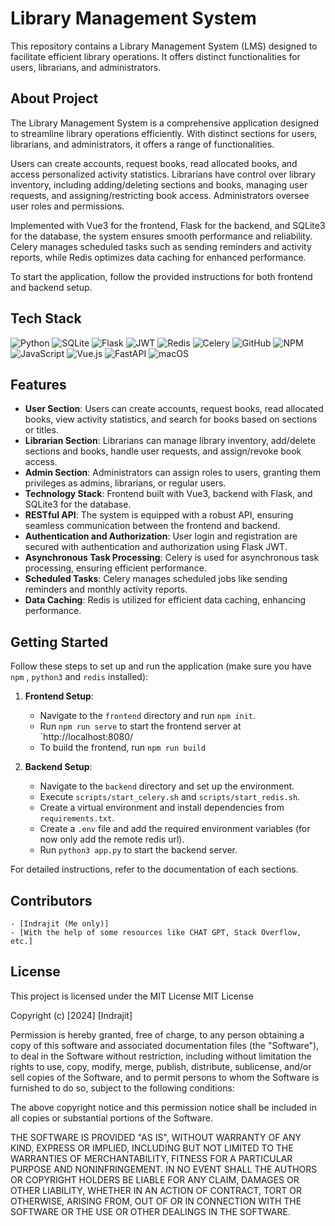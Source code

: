 # Library Management System

This repository contains a Library Management System (LMS) designed to facilitate efficient library operations. It offers distinct functionalities for users, librarians, and administrators.

## About Project

The Library Management System is a comprehensive application designed to streamline library operations efficiently. With distinct sections for users, librarians, and administrators, it offers a range of functionalities.

Users can create accounts, request books, read allocated books, and access personalized activity statistics. Librarians have control over library inventory, including adding/deleting sections and books, managing user requests, and assigning/restricting book access. Administrators oversee user roles and permissions.

Implemented with Vue3 for the frontend, Flask for the backend, and SQLite3 for the database, the system ensures smooth performance and reliability. Celery manages scheduled tasks such as sending reminders and activity reports, while Redis optimizes data caching for enhanced performance.

To start the application, follow the provided instructions for both frontend and backend setup.

## Tech Stack
![Python](https://img.shields.io/badge/python-3670A0?style=for-the-badge&logo=python&logoColor=ffdd54)
![SQLite](https://img.shields.io/badge/sqlite-%2307405e.svg?style=for-the-badge&logo=sqlite&logoColor=white)
![Flask](https://img.shields.io/badge/flask-%23000.svg?style=for-the-badge&logo=flask&logoColor=white)
![JWT](https://img.shields.io/badge/JWT-black?style=for-the-badge&logo=JSON%20web%20tokens)
![Redis](https://img.shields.io/badge/redis-%23DD0031.svg?style=for-the-badge&logo=redis&logoColor=white)
![Celery](https://img.shields.io/badge/celery-%23a9cc54.svg?style=for-the-badge&logo=celery&logoColor=ddf4a4)
![GitHub](https://img.shields.io/badge/github-%23121011.svg?style=for-the-badge&logo=github&logoColor=white)
![NPM](https://img.shields.io/badge/NPM-%23CB3837.svg?style=for-the-badge&logo=npm&logoColor=white)
![JavaScript](https://img.shields.io/badge/javascript-%23323330.svg?style=for-the-badge&logo=javascript&logoColor=%23F7DF1E)
![Vue.js](https://img.shields.io/badge/vuejs-%2335495e.svg?style=for-the-badge&logo=vuedotjs&logoColor=%234FC08D)
![FastAPI](https://img.shields.io/badge/FastAPI-005571?style=for-the-badge&logo=fastapi)
![macOS](https://img.shields.io/badge/mac%20os-000000?style=for-the-badge&logo=macos&logoColor=F0F0F0)

## Features

- **User Section**: Users can create accounts, request books, read allocated books, view activity statistics, and search for books based on sections or titles.
- **Librarian Section**: Librarians can manage library inventory, add/delete sections and books, handle user requests, and assign/revoke book access.
- **Admin Section**: Administrators can assign roles to users, granting them privileges as admins, librarians, or regular users.
- **Technology Stack**: Frontend built with Vue3, backend with Flask, and SQLite3 for the database.
- **RESTful API**: The system is equipped with a robust API, ensuring seamless communication between the frontend and backend.
- **Authentication and Authorization**: User login and registration are secured with authentication and authorization using Flask JWT.
- **Asynchronous Task Processing**: Celery is used for asynchronous task processing, ensuring efficient performance.
- **Scheduled Tasks**: Celery manages scheduled jobs like sending reminders and monthly activity reports.
- **Data Caching**: Redis is utilized for efficient data caching, enhancing performance.

## Getting Started

Follow these steps to set up and run the application (make sure you have `npm` , `python3` and `redis` installed):

1. **Frontend Setup**:

   - Navigate to the `frontend` directory and run `npm init`.
   - Run `npm run serve` to start the frontend server at `http://localhost:8080/
   - To build the frontend, run `npm run build`

2. **Backend Setup**:

    - Navigate to the `backend` directory and set up the environment.
    - Execute `scripts/start_celery.sh` and `scripts/start_redis.sh`.
    - Create a virtual environment and install dependencies from `requirements.txt`.
    - Create a `.env` file and add the required environment variables (for now only add the remote redis url).
    - Run `python3 app.py` to start the backend server.

For detailed instructions, refer to the documentation of each sections.

## Contributors

    - [Indrajit (Me only)]
    - [With the help of some resources like CHAT GPT, Stack Overflow, etc.]

## License

This project is licensed under the MIT License 
MIT License

Copyright (c) [2024] [Indrajit]

Permission is hereby granted, free of charge, to any person obtaining a copy
of this software and associated documentation files (the "Software"), to deal
in the Software without restriction, including without limitation the rights
to use, copy, modify, merge, publish, distribute, sublicense, and/or sell
copies of the Software, and to permit persons to whom the Software is
furnished to do so, subject to the following conditions:

The above copyright notice and this permission notice shall be included in all
copies or substantial portions of the Software.

THE SOFTWARE IS PROVIDED "AS IS", WITHOUT WARRANTY OF ANY KIND, EXPRESS OR
IMPLIED, INCLUDING BUT NOT LIMITED TO THE WARRANTIES OF MERCHANTABILITY,
FITNESS FOR A PARTICULAR PURPOSE AND NONINFRINGEMENT. IN NO EVENT SHALL THE
AUTHORS OR COPYRIGHT HOLDERS BE LIABLE FOR ANY CLAIM, DAMAGES OR OTHER
LIABILITY, WHETHER IN AN ACTION OF CONTRACT, TORT OR OTHERWISE, ARISING FROM,
OUT OF OR IN CONNECTION WITH THE SOFTWARE OR THE USE OR OTHER DEALINGS IN THE
SOFTWARE.
